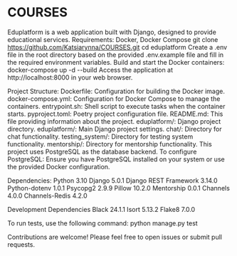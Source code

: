 # COURSES
Eduplatform is a web application built with Django, designed to provide educational services.
Requirements: Docker, Docker Compose
git clone https://github.com/Katsiarynna/COURSES.git
cd eduplatform
Create a .env file in the root directory based on the provided .env.example file and fill in the required environment variables.
Build and start the Docker containers: docker-compose up -d --build
Access the application at http://localhost:8000 in your web browser.

Project Structure:
Dockerfile: Configuration for building the Docker image.
docker-compose.yml: Configuration for Docker Compose to manage the containers.
entrypoint.sh: Shell script to execute tasks when the container starts.
pyproject.toml: Poetry project configuration file.
README.md: This file providing information about the project.
eduplatform/: Django project directory.
eduplatform/: Main Django project settings.
chat/: Directory for chat functionality.
testing_system/: Directory for testing system functionality.
mentorship/: Directory for mentorship functionality.
This project uses PostgreSQL as the database backend. To configure PostgreSQL: Ensure you have PostgreSQL installed on your system or use the provided Docker configuration.

Dependencies: 
Python 3.10
Django 5.0.1
Django REST Framework 3.14.0
Python-dotenv 1.0.1
Psycopg2 2.9.9
Pillow 10.2.0
Mentorship 0.0.1
Channels 4.0.0
Channels-Redis 4.2.0

Development Dependencies
Black 24.1.1
Isort 5.13.2
Flake8 7.0.0

To run tests, use the following command: python manage.py test

Contributions are welcome! Please feel free to open issues or submit pull requests.
